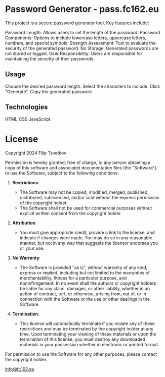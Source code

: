 # Password Generator - pass.fc162.eu

This project is a secure password generator tool. Key features include:

Password Length: Allows users to set the length of the password.
Password Components: Options to include lowercase letters, uppercase letters, numbers, and special symbols.
Strength Assessment: Tool to evaluate the security of the generated password.
No Storage: Generated passwords are not stored or logged.
User Responsibility: Users are responsible for maintaining the security of their passwords.

## Usage

Choose the desired password length.
Select the characters to include.
Click "Generate".
Copy the generated password.

## Technologies

HTML
CSS
JavaScript

# License
Copyright 2024 Filip Tsvetkov

Permission is hereby granted, free of charge, to any person obtaining a copy of this software and associated documentation files (the "Software"), to use the Software, subject to the following conditions:

1. **Restrictions**:
    - The Software may not be copied, modified, merged, published, distributed, sublicensed, and/or sold without the express permission of the copyright holder.
    - The Software shall not be used for commercial purposes without explicit written consent from the copyright holder.

2. **Attribution**:
    - You must give appropriate credit, provide a link to the license, and indicate if changes were made. You may do so in any reasonable manner, but not in any way that suggests the licensor endorses you or your use.

3. **No Warranty**:
    - The Software is provided "as is", without warranty of any kind, express or implied, including but not limited to the warranties of merchantability, fitness for a particular purpose, and noninfringement. In no event shall the authors or copyright holders be liable for any claim, damages, or other liability, whether in an action of contract, tort, or otherwise, arising from, out of, or in connection with the Software or the use or other dealings in the Software.

4. **Termination**:
    - This license will automatically terminate if you violate any of these restrictions and may be terminated by the copyright holder at any time. Upon terminating your viewing of these materials or upon the termination of this license, you must destroy any downloaded materials in your possession whether in electronic or printed format.

For permission to use the Software for any other purposes, please contact the copyright holder.

info@fc162.eu

